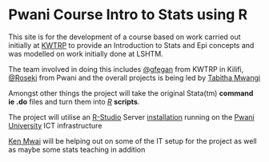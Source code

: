 Pwani Course Intro to Stats using R
===============

This site is for the development of a course based on work carried out initially at [KWTRP](http://www.kemri-wellcome.org) to provide an Introduction to Stats and Epi concepts and was modelled on work initially done at LSHTM.

The team involved in doing this includes [@gfegan](mailto:gfegan@kemri-wellcome.or) from KWTRP in Kilifi, [@Roseki](https://github.com/roseki) from Pwani and the overall projects is being led by [Tabitha Mwangi](mailto:t.mwangi@pu.ke.ac) 

Amongst other things the project will take the original Stata(tm) **command  ie .do** files and turn them into [*R*](http://cran.r-project.org) **scripts**.

The project will utilise an [R-Studio](http:/www.rstudio.com) Server [installation](http://www.rstudio.com/ide/download/server) running on the [Pwani University](http://www.pu.ac.ke) ICT infrastructure

[Ken Mwai](http://www.linkedin.com/in/kennmwai) will be helping out on some of the IT setup for the project as well as maybe some stats teaching in addition
